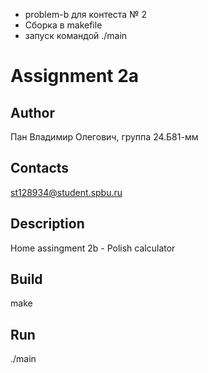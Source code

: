 - problem-b для контеста № 2
- Сборка в makefile
- запуск командой ./main
  
# Assignment 2a
## Author
Пан Владимир Олегович, группа 24.Б81-мм
## Contacts
st128934@student.spbu.ru
## Description
Home assingment 2b - Polish calculator
## Build
make
## Run 
./main
